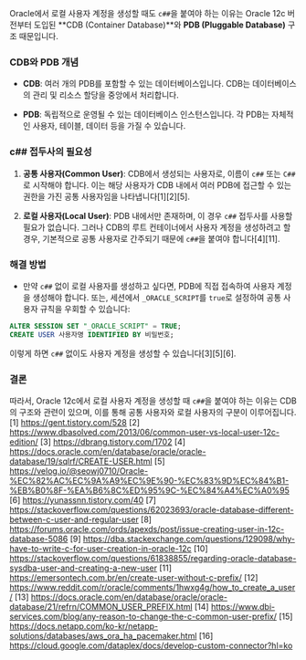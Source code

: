 Oracle에서 로컬 사용자 계정을 생성할 때도 `c##`을 붙여야 하는 이유는 Oracle 12c 버전부터 도입된 **CDB (Container Database)**와 **PDB (Pluggable Database)** 구조 때문입니다. 

### **CDB와 PDB 개념**

- **CDB**: 여러 개의 PDB를 포함할 수 있는 데이터베이스입니다. CDB는 데이터베이스의 관리 및 리소스 할당을 중앙에서 처리합니다.
  
- **PDB**: 독립적으로 운영될 수 있는 데이터베이스 인스턴스입니다. 각 PDB는 자체적인 사용자, 테이블, 데이터 등을 가질 수 있습니다.

### **c## 접두사의 필요성**

1. **공통 사용자(Common User)**: CDB에서 생성되는 사용자로, 이름이 `c##` 또는 `C##`로 시작해야 합니다. 이는 해당 사용자가 CDB 내에서 여러 PDB에 접근할 수 있는 권한을 가진 공통 사용자임을 나타냅니다[1][2][5].

2. **로컬 사용자(Local User)**: PDB 내에서만 존재하며, 이 경우 `c##` 접두사를 사용할 필요가 없습니다. 그러나 CDB의 루트 컨테이너에서 사용자 계정을 생성하려고 할 경우, 기본적으로 공통 사용자로 간주되기 때문에 `c##`을 붙여야 합니다[4][11].

### **해결 방법**

- 만약 `c##` 없이 로컬 사용자를 생성하고 싶다면, PDB에 직접 접속하여 사용자 계정을 생성해야 합니다. 또는, 세션에서 `_ORACLE_SCRIPT`를 `true`로 설정하여 공통 사용자 규칙을 우회할 수 있습니다:

```sql
ALTER SESSION SET "_ORACLE_SCRIPT" = TRUE;
CREATE USER 사용자명 IDENTIFIED BY 비밀번호;
```

이렇게 하면 `c##` 없이도 사용자 계정을 생성할 수 있습니다[3][5][6].

### **결론**

따라서, Oracle 12c에서 로컬 사용자 계정을 생성할 때 `c##`을 붙여야 하는 이유는 CDB의 구조와 관련이 있으며, 이를 통해 공통 사용자와 로컬 사용자의 구분이 이루어집니다.
[1] https://gent.tistory.com/528
[2] https://www.dbasolved.com/2013/06/common-user-vs-local-user-12c-edition/
[3] https://dbrang.tistory.com/1702
[4] https://docs.oracle.com/en/database/oracle/oracle-database/19/sqlrf/CREATE-USER.html
[5] https://velog.io/@seowj0710/Oracle-%EC%82%AC%EC%9A%A9%EC%9E%90-%EC%83%9D%EC%84%B1-%EB%B0%8F-%EA%B6%8C%ED%95%9C-%EC%84%A4%EC%A0%95
[6] https://yunassnn.tistory.com/40
[7] https://stackoverflow.com/questions/62023693/oracle-database-different-between-c-user-and-regular-user
[8] https://forums.oracle.com/ords/apexds/post/issue-creating-user-in-12c-database-5086
[9] https://dba.stackexchange.com/questions/129098/why-have-to-write-c-for-user-creation-in-oracle-12c
[10] https://stackoverflow.com/questions/61838855/regarding-oracle-database-sysdba-user-and-creating-a-new-user
[11] https://emersontech.com.br/en/create-user-without-c-prefix/
[12] https://www.reddit.com/r/oracle/comments/1hwxg4g/how_to_create_a_user/
[13] https://docs.oracle.com/en/database/oracle/oracle-database/21/refrn/COMMON_USER_PREFIX.html
[14] https://www.dbi-services.com/blog/any-reason-to-change-the-c-common-user-prefix/
[15] https://docs.netapp.com/ko-kr/netapp-solutions/databases/aws_ora_ha_pacemaker.html
[16] https://cloud.google.com/dataplex/docs/develop-custom-connector?hl=ko
